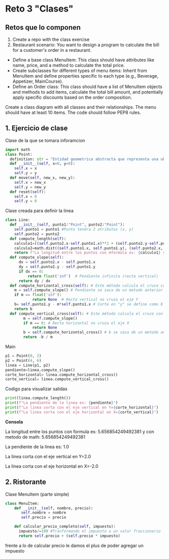 # Reto 3 "Clases"
## Retos que lo componen
1. Create a repo with the class exercise
2. Restaurant scenario: You want to design a program to calculate the bill for a customer's order in a restaurant.
- Define a base class MenuItem: This class should have attributes like name, price, and a method to calculate the total price.
- Create subclasses for different types of menu items: Inherit from MenuItem and define properties specific to each type (e.g., Beverage, Appetizer, MainCourse).
- Define an Order class: This class should have a list of MenuItem objects and methods to add items, calculate the total bill amount, and potentially apply specific discounts based on the order composition.

Create a class diagram with all classes and their relationships. The menu should have at least 10 items. The code should follow PEP8 rules.

## 1. Ejercicio de clase
Clase de la que se tomara inforamcion
```python
import math
class Point:
  definition: str = "Entidad geometrica abstracta que representa una ubicación en un espacio."
  def __init__(self, x=0, y=0):
    self.x = x
    self.y = y
  def move(self, new_x, new_y):
    self.x = new_x
    self.y = new_y
  def reset(self):
    self.x = 0
    self.y = 0
```

Clase creada para definir la linea
```python
class Line:
  def __init__(self, punto1:"Point", punto2:"Point"):
    self.punto1 = punto1 #Punto tendra 2 atributos (x, y)
    self.punto2 = punto2
  def compute_length(self):
    calculo1=((self.punto2.x-self.punto1.x)**2 + (self.punto2.y-self.punto1.y)**2)**(1/2) # Metodo con formula
    calculo2=math.dist((self.punto1.x, self.punto1.y), (self.punto2.x, self.punto2.y)) # Metodo con math sacado de chat y verificado con w3schools
    return f"La longitud entre los puntos con mformula es: {calculo1} y con metodo de math: {calculo2}"
  def compute_slope(self):
      dx = self.punto2.x - self.punto1.x
      dy = self.punto2.y - self.punto1.y
      if dx == 0:
          return float('inf')  # Pendiente infinita (recta vertical)
      return dy / dx
  def compute_horizontal_cross(self): # Este método calcula el cruce con el eje Y (ordenada al origen, b)
    m = self.compute_slope() # Pendiente se saca de un metodo anterior
    if m == float('inf'):
            return None  # Recta vertical no cruza el eje Y
    b= self.punto1.y - m*self.punto1.x # Corte en "y" se define como b = y-m*x 
    return b
  def compute_vertical_cross(self): # Este método calcula el cruce con el eje X (cuando y = 0)
        m = self.compute_slope()
        if m == 0: # Recta horizontal no cruza el eje X
            return None
        b = self.compute_horizontal_cross() # b se saca de un metodo anterior
        return -b / m
```

Main
```python
p1 = Point(0, 2)
p2 = Point(4, 6)
linea = Line(p1, p2)
pendiente=linea.compute_slope()
corte_horizontal= linea.compute_horizontal_cross()
corte_vertical= linea.compute_vertical_cross()
```
Codigo para visualizar salidas
```python
print(linea.compute_length())
print(f"La pendiente de la linea es: {pendiente}")
print(f"La linea corta con el eje vertical en Y={corte_horizontal}")
print(f"La linea corta con el eje horizontal en X={corte_vertical}")
```

**Consola**

La longitud entre los puntos con formula es: 5.656854249492381 y con metodo de math: 5.656854249492381

La pendiente de la linea es: 1.0

La linea corta con el eje vertical en Y=2.0

La linea corta con el eje horizontal en X=-2.0

## 2. Ristorante

Clase MenuItem (parte simple)
```python
class MenuItem:
    def __init__(self, nombre, precio):
       self.nombre = nombre
       self.precio = precio

    def calcular_precio_completo(self, impuesto):
      impuesto/=100 #Tranformando el impuesto a un valor fraccionario
      return self.precio + (self.precio * impuesto)
```
frente a lo de calcular precio le damos el plus de poder agregar un impuesto
